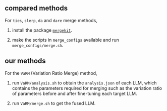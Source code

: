 ## compared methods
For `ties`, `slerp`, `da` and `dare` merge methods,

1. install the package [`mergekit`](https://github.com/arcee-ai/mergekit).

2. make the scripts in `merge_configs` available and run `merge_configs/merge.sh`.

## our methods
For the `VaRM` (Variation Ratio Merge) method, 

1. run `VaRM/analysis.sh` to obtain the `analysis.json` of each LLM, which contains the parameters required for merging such as the variation ratio of parameters before and after fine-tuning each target LLM. 

2. run `VaRM/merge.sh` to get the fused LLM.